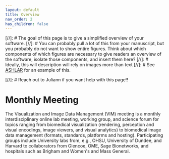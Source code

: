 ```yaml
---
layout: default
title: Overview
nav_order: 2
has_children: false
---
```


[//]: # The goal of this page is to give a simplified overview of your software. 
[//]: # You can probably pull a lot of this from your manuscript, but you probably do not want to show entire figures. Think about which components of which figures are necessary to give readers an overview of the software, isolate those components, and insert them here?
[//]: # Ideally, this will description will rely on images more than text
[//]: # See [ASHLAR](https://labsyspharm.github.io/ashlar/overview/overview-land.html) for an example of this.

[//]: # Reach out to Juliann if you want help with this page!!

# Monthly Meeting 

The Visualization and Image Data Management (VIM) meeting is a monthly interdisciplinary online lab meeting, working group, and science forum for topics ranging from biomedical visualization (rendering, perception and visual encodings, image viewers, and visual analytics) to biomedical image data management (formats, standards, platforms and hosting). Participating groups include University labs from, e.g., OHSU, University of Dundee, and Harvard to collaborators from Glencoe, OME, Sage Bionetworks, and hospitals such as Brigham and Women's and Mass General.

